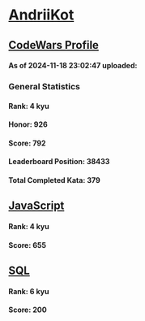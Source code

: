 # [AndriiKot](https://www.codewars.com/users/AndriiKot)

## [CodeWars Profile](https://www.codewars.com/users/AndriiKot)

#### As of 2024-11-18 23:02:47 uploaded:

### General Statistics

#### Rank: 4 kyu

#### Honor: 926

#### Score: 792

#### Leaderboard Position: 38433

#### Total Completed Kata: 379



## [JavaScript](https://github.com/AndriiKot/JavaScript__CodeWars)

#### Rank: 4 kyu

#### Score: 655


## [SQL](https://github.com/AndriiKot/SQL__CodeWars)

#### Rank: 6 kyu

#### Score: 200

